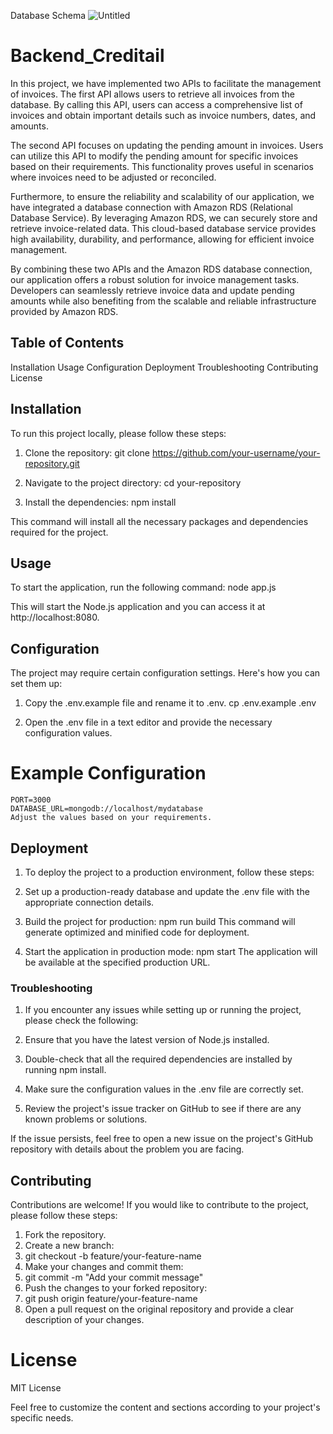 


Database Schema 
![Untitled](https://github.com/kshitizvaya30/Backend_Creditail/assets/75470682/6e4f326e-a1e9-4465-acd6-5e4f2f4dcfd9)


# Backend_Creditail

In this project, we have implemented two APIs to facilitate the management of invoices. The first API allows users to retrieve all invoices from the database. By calling this API, users can access a comprehensive list of invoices and obtain important details such as invoice numbers, dates, and amounts.

The second API focuses on updating the pending amount in invoices. Users can utilize this API to modify the pending amount for specific invoices based on their requirements. This functionality proves useful in scenarios where invoices need to be adjusted or reconciled.

Furthermore, to ensure the reliability and scalability of our application, we have integrated a database connection with Amazon RDS (Relational Database Service). By leveraging Amazon RDS, we can securely store and retrieve invoice-related data. This cloud-based database service provides high availability, durability, and performance, allowing for efficient invoice management.

By combining these two APIs and the Amazon RDS database connection, our application offers a robust solution for invoice management tasks. Developers can seamlessly retrieve invoice data and update pending amounts while also benefiting from the scalable and reliable infrastructure provided by Amazon RDS.

## Table of Contents

Installation
Usage
Configuration
Deployment
Troubleshooting
Contributing
License

## Installation

To run this project locally, please follow these steps:

1. Clone the repository:
   git clone https://github.com/your-username/your-repository.git

2. Navigate to the project directory:
    cd your-repository
3. Install the dependencies:
    npm install

This command will install all the necessary packages and dependencies required for the project.

## Usage
To start the application, run the following command:
    node app.js

This will start the Node.js application and you can access it at http://localhost:8080.

## Configuration
The project may require certain configuration settings. Here's how you can set them up:

1. Copy the .env.example file and rename it to .env.
    cp .env.example .env

2. Open the .env file in a text editor and provide the necessary configuration values.

# Example Configuration
    PORT=3000
    DATABASE_URL=mongodb://localhost/mydatabase
    Adjust the values based on your requirements.

## Deployment
1. To deploy the project to a production environment, follow these steps:

2. Set up a production-ready database and update the .env file with the appropriate connection details.

3. Build the project for production:
    npm run build
This command will generate optimized and minified code for deployment.

4. Start the application in production mode:
    npm start
The application will be available at the specified production URL.

### Troubleshooting
1. If you encounter any issues while setting up or running the project, please check the following:

2. Ensure that you have the latest version of Node.js installed.

3. Double-check that all the required dependencies are installed by running npm install.

4. Make sure the configuration values in the .env file are correctly set.

5. Review the project's issue tracker on GitHub to see if there are any known problems or solutions.

If the issue persists, feel free to open a new issue on the project's GitHub repository with details about the problem you are facing.

## Contributing
Contributions are welcome! If you would like to contribute to the project, please follow these steps:

1. Fork the repository.
2. Create a new branch:
3. git checkout -b feature/your-feature-name
4. Make your changes and commit them:
5. git commit -m "Add your commit message"
6. Push the changes to your forked repository:
7. git push origin feature/your-feature-name
8. Open a pull request on the original repository and provide a clear description of your changes.

# License
MIT License

Feel free to customize the content and sections according to your project's specific needs.
